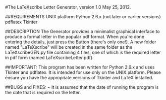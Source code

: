 #The LaTeXscribe Letter Generator, version 1.0
May 25, 2012.

##REQUIREMENTS
UNIX platform
Python 2.6.x (not later or earlier versions)
pdflatex
Tkinter

##DESCRIPTION
The Generator provides a minimalist graphical interface to produce a formal letter in the popular pdf format. When you're done entering the details, just press the Button (there's only one!). A new folder named "LaTeXscribe" will be created in the same folder as the LaTeXscribeGEN.py file containing 4 files, one of which is the required letter in pdf form (named LaTeXscribeLetter.pdf). 

##IMPORTANT:
This program has been written for Python 2.6.x and uses Tkinter and pdflatex. It is intended for use only on the UNIX platform. Please ensure you have the appropriate versions of Tkinter and LaTeX installed.

##BUGS and FIXES:
~ It is assumed that the date of running the program is the date that is required on the letter.
